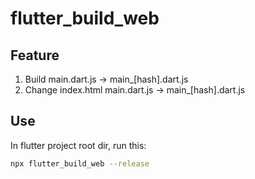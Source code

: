 # flutter_build_web

## Feature

1. Build main.dart.js -> main_[hash].dart.js
2. Change index.html main.dart.js -> main_[hash].dart.js

## Use

In flutter project root dir, run this:

```sh
npx flutter_build_web --release
```